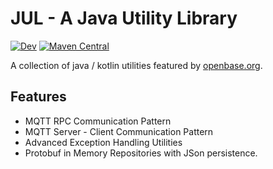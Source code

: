 # JUL - A Java Utility Library 

[![Dev](https://github.com/openbase/jul/actions/workflows/build-and-test.yml/badge.svg?branch=dev)](https://github.com/openbase/jul/actions/workflows/build-and-test.yml)
[![Maven Central](https://img.shields.io/maven-central/v/org.openbase/jul.svg?label=Latest%20Version)](https://search.maven.org/artifact/org.openbase/jul)

A collection of java / kotlin utilities featured by [openbase.org](https://openbase.org).

## Features
* MQTT RPC Communication Pattern
* MQTT Server - Client Communication Pattern
* Advanced Exception Handling Utilities
* Protobuf in Memory Repositories with JSon persistence. 
